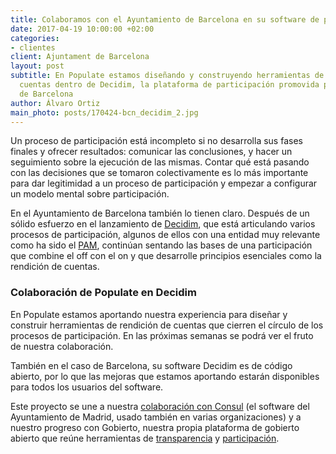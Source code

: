 ```yaml
---
title: Colaboramos con el Ayuntamiento de Barcelona en su software de participación
date: 2017-04-19 10:00:00 +02:00
categories:
- clientes
client: Ajuntament de Barcelona
layout: post
subtitle: En Populate estamos diseñando y construyendo herramientas de rendición de
  cuentas dentro de Decidim, la plataforma de participación promovida por el Ayuntamiento
  de Barcelona
author: Álvaro Ortiz
main_photo: posts/170424-bcn_decidim_2.jpg
---
```


Un proceso de participación está incompleto si no desarrolla sus fases finales y ofrecer resultados: comunicar las conclusiones, y hacer un seguimiento sobre la ejecución de las mismas. Contar qué está pasando con las decisiones que se tomaron colectivamente es lo más importante para dar legitimidad a un proceso de participación y empezar a configurar un modelo mental sobre participación.

En el Ayuntamiento de Barcelona también lo tienen claro. Después de un sólido esfuerzo en el lanzamiento de [Decidim](https://www.decidim.barcelona), que está articulando varios procesos de participación, algunos de ellos con una entidad muy relevante como ha sido el [PAM](https://www.decidim.barcelona/processes/1), continúan sentando las bases de una participación que combine el off con el on y que desarrolle principios esenciales como la rendición de cuentas.

### Colaboración de Populate en Decidim

En Populate estamos aportando nuestra experiencia para diseñar y construir herramientas de rendición de cuentas que cierren el círculo de los procesos de participación. En las próximas semanas se podrá ver el fruto de nuestra colaboración.

También en el caso de Barcelona, su software Decidim es de código abierto, por lo que las mejoras que estamos aportando estarán disponibles para todos los usuarios del software.

Este proyecto se une a nuestra [colaboración con Consul](https://gobierto.es/blog/20170419-mejoras-consul.html) (el software del Ayuntamiento de Madrid, usado también en varias organizaciones) y a nuestro progreso con Gobierto, nuestra propia plataforma de gobierto abierto que reúne herramientas de [transparencia](/blog/20161215-diputacion-de-valencia-gobierto.html) y [participación](/blog/20170314-sencelles-consultas.html).
